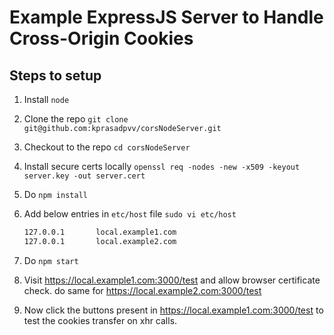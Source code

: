 # Example ExpressJS Server to Handle Cross-Origin Cookies

## Steps to setup

1) Install `node`
2) Clone the repo `git clone git@github.com:kprasadpvv/corsNodeServer.git`
3) Checkout to the repo `cd corsNodeServer`
4) Install secure certs locally `openssl req -nodes -new -x509 -keyout server.key -out server.cert`
5) Do `npm install`
6) Add below entries in `etc/host` file `sudo vi etc/host`

    ```bash
    127.0.0.1       local.example1.com
    127.0.0.1       local.example2.com
    ```

7) Do `npm start`
8) Visit <https://local.example1.com:3000/test> and allow browser certificate check. do same for <https://local.example2.com:3000/test>
9) Now click the buttons present in https://local.example1.com:3000/test to test the cookies transfer on xhr calls.
